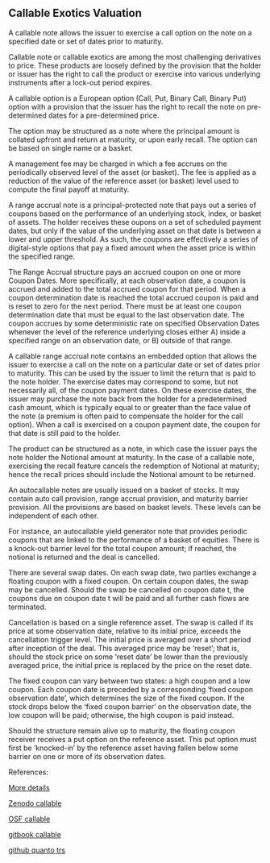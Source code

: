 ## Callable Exotics Valuation
   
A callable note allows the issuer to exercise a call option on the note on a specified date or set of dates prior to maturity.

Callable note or callable exotics are among the most challenging derivatives to price. These products are loosely defined by the provision that the holder or issuer has the right to call the product or exercise into various underlying instruments after a lock-out period expires.

A callable option is a European option (Call, Put, Binary Call, Binary Put) option with a provision that the issuer has the right to recall the note on pre-determined dates for a pre-determined price.

The option may be structured as a note where the principal amount is collated upfront and return at maturity, or upon early recall. The option can be based on single name or a basket.

A management fee may be charged in which a fee accrues on the periodically observed level of the asset (or basket). The fee is applied as a reduction of the value of the reference asset (or basket) level used to compute the final payoff at maturity.

A range accrual note is a principal-protected note that pays out a series of coupons based on the performance of an underlying stock, index, or basket of assets. The holder receives these oupons on a set of scheduled payment dates, but only if the value of the underlying asset on that date is between a lower and upper threshold. As such, the coupons are effectively a series of digital-style options that pay a fixed amount when the asset price is within the specified range.

The Range Accrual structure pays an accrued coupon on one or more Coupon Dates. More specifically, at each observation date, a coupon is accrued and added to the total accrued coupon for that period. When a coupon determination date is reached the total accrued coupon is paid and is reset to zero for the next period. There must be at least one coupon determination date that must be equal to the last observation date. The coupon accrues by some deterministic rate on specified Observation Dates whenever the level of the reference underlying closes either 
	A) inside a specified range on an observation date, or 
	B) outside of that range.

A callable range accrual note contains an embedded option that allows the issuer to exercise a call on the note on a particular date or set of dates prior to maturity. This can be used by the issuer to limit the return that is paid to the note holder. The exercise dates may correspond to some, but not necessarily all, of the coupon payment dates. On these exercise dates, the issuer may purchase the note back from the holder for a predetermined cash amount, which is typically equal to or greater than the face value of the note (a premium is often paid to compensate the holder for the call option). When a call is exercised on a coupon payment date, the coupon for that date is still paid to the holder. 

The product can be structured as a note, in which case the issuer pays the note holder the Notional amount at maturity. In the case of a callable note, exercising the recall feature cancels the redemption of Notional at maturity; hence the recall prices should include the Notional amount to be returned. 

An autocallable notes are usually issued on a basket of stocks. It may contain auto call provision, range accrual provision, and maturity barrier provision. All the provisions are based on basket levels. These levels can be independent of each other.

For instance, an autocallable yield generator note that provides periodic coupons that are linked to the performance of a basket of equities. There is a knock-out barrier level for the total coupon amount; if reached, the notional is returned and the deal is cancelled.

There are several swap dates. On each swap date, two parties exchange a floating coupon with a fixed coupon. On certain coupon dates, the swap may be cancelled. Should the swap be cancelled on coupon date t, the coupons due on coupon date t will be paid and all further cash flows are terminated.

Cancellation is based on a single reference asset. The swap is called if its price at some observation date, relative to its initial price, exceeds the cancellation trigger level. The initial price is averaged over a short period after inception of the deal. This averaged price may be ‘reset’; that is, should the stock price on some ‘reset date’ be lower than the previously averaged price, the initial price is replaced by the price on the reset date.

The fixed coupon can vary between two states: a high coupon and a low coupon. Each coupon date is preceded by a corresponding ‘fixed coupon observation date’, which determines the size of the fixed coupon. If the stock drops below the ‘fixed coupon barrier’ on the observation date, the low coupon will be paid; otherwise, the high coupon is paid instead.

Should the structure remain alive up to maturity, the floating coupon receiver receives a put option on the reference asset. This put option must first be ‘knocked-in’ by the reference asset having fallen below some barrier on one or more of its observation dates.



References:
   
[More details](./EqCallable-15.pdf)     
  
   
[Zenodo callable](https://zenodo.org/record/5759660)
   
[OSF callable](https://osf.io/khrcb/download)

[gitbook callable](https://deripricing.gitbook.io/callable-exotic-pricing/)

[github quanto trs](https://github.com/timxiao1203/QuantoTotalReturnLIBORSwap)
